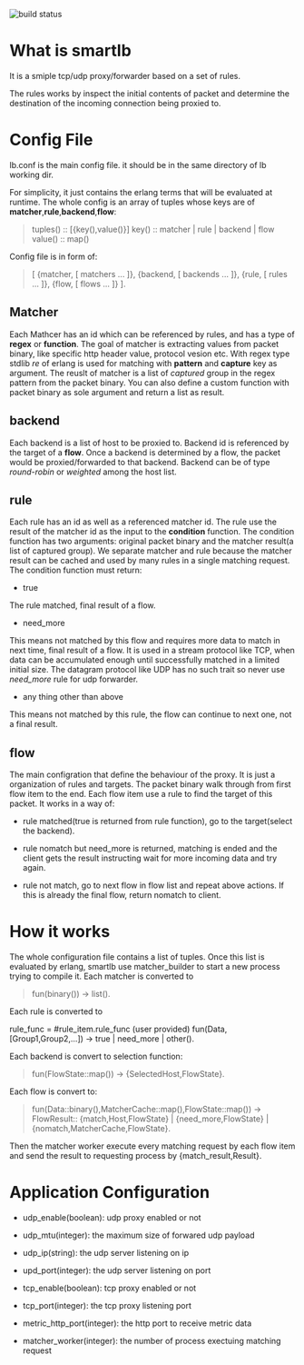 ![build status][1]

[1]: https://www.travis-ci.org/appcrash/smartlb.svg?branch=master

# What is smartlb

It is a smiple tcp/udp proxy/forwarder based on a set of rules.

The rules works by inspect the initial contents of packet and determine the destination of the incoming connection being proxied to.


# Config File

lb.conf is the main config file. it should be in the same directory of lb working dir.

For simplicity, it just contains the erlang terms that will be evaluated at runtime. The whole config is an array of tuples whose keys are of **matcher**,**rule**,**backend**,**flow**:

> tuples() :: [{key(),value()}]
> key() :: matcher | rule | backend | flow
> value() :: map()

Config file is in form of:

> [
> {matcher, [ matchers ... ]},
> {backend, [ backends ... ]},
> {rule, [ rules ... ]},
> {flow, [ flows ... ]}
> ].

## Matcher

Each Mathcer has an id which can be referenced by rules, and has a type of **regex** or **function**. The goal of matcher is extracting values from packet binary, like specific http header value, protocol vesion etc. With regex type stdlib *re* of erlang is used for matching with **pattern** and **capture** key as argument. The reuslt of matcher is a list of *captured* group in the regex pattern from the packet binary. You can also define a custom function with packet binary as sole argument and return a list as result.

## backend

Each backend is a list of host to be proxied to. Backend id is referenced by the target of a **flow**. Once a backend is determined by a flow, the packet would be proxied/forwarded to that backend. Backend can be of type *round-robin* or *weighted* among the host list.

## rule

Each rule has an id as well as a referenced matcher id. The rule use the result of the matcher id as the input to the **condition** function. The condition function has two arguments: original packet binary and the matcher result(a list of captured group). We separate matcher and rule because the matcher result can be cached and used by many rules in a single matching request. The condition function must return:

- true

The rule matched, final result of a flow.

- need_more

This means not matched by this flow and requires more data to match in next time, final result of a flow. It is used in a stream protocol like TCP, when data can be accumulated enough until successfully matched in a limited initial size. The datagram protocol like UDP has no such trait so never use *need_more* rule for udp forwarder.

- any thing other than above

This means not matched by this rule, the flow can continue to next one, not a final result.

## flow

The main configration that define the behaviour of the proxy. It is just a organization of rules and targets. The packet binary walk through from first flow item to the end. Each flow item use a rule to find the target of this packet. It works in a way of:

- rule matched(true is returned from rule function), go to the target(select the backend).

- rule nomatch but need_more is returned, matching is ended and the client gets the result instructing wait for more incoming data and try again.

- rule not match, go to next flow in flow list and repeat above actions. If this is already the final flow, return nomatch to client.


# How it works

The whole configuration file contains a list of tuples. Once this list is evaluated by erlang, smartlb use matcher_builder to start a new process trying to compile it. Each matcher is converted to

> fun(binary()) -> list().

Each rule is converted to

rule_func = #rule_item.rule_func (user provided)
fun(Data,[Group1,Group2,...]) -> true | need_more | other().

Each backend is convert to selection function:

> fun(FlowState::map()) -> {SelectedHost,FlowState}.

Each flow is convert to:

> fun(Data::binary(),MatcherCache::map(),FlowState::map()) ->
> FlowResult:: {match,Host,FlowState} | {need_more,FlowState} | {nomatch,MatcherCache,FlowState}.

Then the matcher worker execute every matching request by each flow item and send the result to requesting process by {match_result,Result}.

# Application Configuration
- udp_enable(boolean): udp proxy enabled or not
- udp_mtu(integer): the maximum size of forwared udp payload
- udp_ip(string): the udp server listening on ip
- upd_port(integer): the udp server listening on port

- tcp_enable(boolean): tcp proxy enabled or not
- tcp_port(integer): the tcp proxy listening port
- metric_http_port(integer): the http port to receive metric data

- matcher_worker(integer): the number of process exectuing matching request
